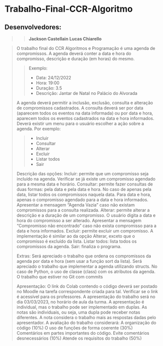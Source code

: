 # Trabalho-Final-CCR-Algoritmo

  ## Desenvolvedores: 
  
  >>  **Jackson Castellain**
  >>  **Lucas Chiarello**

>O trabalho final do CCR Algoritmos e Programação é uma agenda de compromissos. A agenda deverá conter a data e hora do compromisso, descrição e duração (em horas) do mesmo.
>>Exemplo:
>>- Data: 24/12/2022
>>- Hora: 19:00
>>- Duração: 3.5
>>- Descrição: Jantar de Natal no Palácio do Alvorada
>
>A agenda deverá permitir a inclusão, exclusão, consulta e alteração de compromissos cadastrados. A consulta deverá ser por data (aparecem todos os eventos na data informada) ou por data e hora, aparecem todos os eventos cadastrados na data e hora informados.
>Deverá existir um menu para o usuário escolher a ação sobre a agenda. Por exemplo:
>>- Incluir
>>- Consultar
>>- Alterar
>>- Excluir
>>- Listar todos
>>- Sair
>
>Descrição das opções:
>Incluir: permite que um compromisso seja incluído na agenda. Verificar se já existe um compromisso agendado para a mesma data e horário. 
>Consultar: permite fazer consultas de duas formas: pela data e pela data e hora. No caso de apenas pela data, listar todos os compromissos naquela data. Para data e hora, apenas o compromisso agendado para a data e hora informados. Apresentar a mensagem “Agenda Vazia” caso não existam compromissos para a consulta realizada.
>Alterar: permite alterar a descrição e a duração de um compromisso. O usuário digita a data e hora do compromisso a ser alterado. Apresentar a mensagem “Compromisso não encontrado” caso não exista compromisso para a data e hora informados.
>Excluir: permite excluir um compromisso. A implementação é similar ao da opção Alterar, exceto que o compromisso é excluído da lista.
>Listar todos: lista todos os compromissos da agenda.
>Sair: finaliza o programa.
>
>Extras:
>Será apreciado o trabalho que ordena os compromissos da agenda por data e hora (sem usar a função sort da lista).
>Será apreciado o trabalho que implementar a agenda utilizando structs. No caso de Python, o uso de classe (class) com os atributos da agenda.
>O trabalho que estiver no Git com commits
>
>Apresentação:
>O link do Colab contendo o código deverá ser postado no Moodle na tarefa correspondente criada para tal. Verificar se o link é acessível para os professores.
>A apresentação do trabalho será no dia 03/03/2023, no horário de aula da turma.
>A apresentação é individual, mas o trabalho pode ser implementado em duplas. As notas são individuais, ou seja, uma dupla pode receber notas diferentes. A nota considera o trabalho mais as respostas dadas pelo apresentador.
>A avaliação do trabalho considerará:
>A organização do código (10%)
>O uso de funções de forma coerente (30%)
>Comentários em partes importantes do código. Evite comentários desnecessários (10%)
>Atende os requisitos do trabalho (50%)


